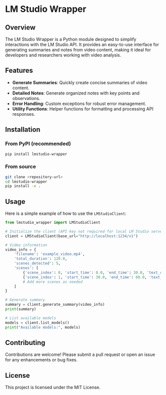 # LM Studio Wrapper

## Overview
The LM Studio Wrapper is a Python module designed to simplify interactions with the LM Studio API. It provides an easy-to-use interface for generating summaries and notes from video content, making it ideal for developers and researchers working with video analysis.

## Features
- **Generate Summaries**: Quickly create concise summaries of video content.
- **Detailed Notes**: Generate organized notes with key points and observations.
- **Error Handling**: Custom exceptions for robust error management.
- **Utility Functions**: Helper functions for formatting and processing API responses.

## Installation

### From PyPI (recommended)
```bash
pip install lmstudio-wrapper
```

### From source
```bash
git clone <repository-url>
cd lmstudio-wrapper
pip install -e .
```

## Usage
Here is a simple example of how to use the `LMStudioClient`:

```python
from lmstudio_wrapper import LMStudioClient

# Initialize the client (API key not required for local LM Studio servers)
client = LMStudioClient(base_url="http://localhost:1234/v1")

# Video information
video_info = {
    'filename': 'example_video.mp4',
    'total_duration': 120.0,
    'scenes_detected': 5,
    'scenes': [
        {'scene_index': 0, 'start_time': 0.0, 'end_time': 30.0, 'text_content': 'Introduction'},
        {'scene_index': 1, 'start_time': 30.0, 'end_time': 60.0, 'text_content': 'Main Content'},
        # Add more scenes as needed
    ]
}

# Generate summary
summary = client.generate_summary(video_info)
print(summary)

# List available models
models = client.list_models()
print("Available models:", models)
```

## Contributing
Contributions are welcome! Please submit a pull request or open an issue for any enhancements or bug fixes.

## License
This project is licensed under the MIT License.